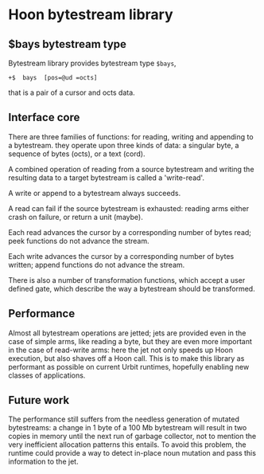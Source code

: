 # Hoon bytestream library

## $bays bytestream type

Bytestream library provides bytestream type `$bays`, 
```
+$  bays  [pos=@ud =octs]
```
that is a pair of a cursor and octs data.

## Interface core

There are three families of functions: for reading, 
writing and appending to a bytestream. they operate 
upon three kinds of data: a singular byte, a sequence of 
bytes (octs), or a text (cord).

A combined operation of reading from a source bytestream
and writing the resulting data to a target bytestream is called
a 'write-read'. 

A write or append to a bytestream always succeeds. 

A read can fail if the source bytestream is exhausted:
reading arms either crash on failure, or return a unit (maybe).

Each read advances the cursor by a corresponding
number of bytes read; peek functions do not advance the stream.

Each write advances the cursor by a corresponding
number of bytes written; append functions do not advance the stream.

There is also a number of transformation functions, which accept
a user defined gate, which describe the way a bytestream should be transformed.

## Performance

Almost all bytestream operations are jetted; jets are provided even in the case
of simple arms, like reading a byte, but they are even more important in the case of read-write arms: here the jet not only speeds up Hoon execution, but also shaves off a Hoon call. 
This is to make this library as performant as possible on current Urbit runtimes, hopefully enabling new classes of applications. 

## Future work

The performance still suffers from the needless generation of mutated bytestreams: a change in 1 byte of a 100 Mb bytestream will result in two copies in memory until the next run of garbage collector, not to mention the very inefficient allocation patterns this entails. To avoid this problem, the runtime could provide a way to detect in-place noun mutation and pass this information to the jet.


